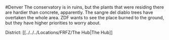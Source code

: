 #Denver 
The conservatory is in ruins, but the plants that were residing there are hardier than concrete, apparently. The sangre del diablo trees have overtaken the whole area. ZDF wants to see the place burned to the ground, but they have higher priorities to worry about.

District: [[../../../Locations/FRFZ/The Hub|The Hub]]